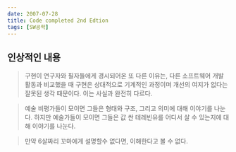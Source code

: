 ```yaml
---
date: 2007-07-28
title: Code completed 2nd Edtion
tags: [SW공학]
---
```


## 인상적인 내용

> 구현이 연구자와 필자들에게 경시되어온 또 다른 이유는, 다른 소프트웨어 개발활동과 비교했을 때 구현은 상대적으로 기계적인 과정이며 개선의 여지가 없다는 잘못된 생각 때문이다. 이는 사실과 완전히 다르다.

> 예술 비평가들이 모이면 그들은 형태와 구조, 그리고 의미에 대해 이야기를 나눈다. 하지만 예술가들이 모이면 그들은 값 싼 테레빈유를 어디서 살 수 있는지에 대해 이야기를 나눈다.

> 만약 6살짜리 꼬마에게 설명할수 없다면, 이해한다고 볼 수 없다.
